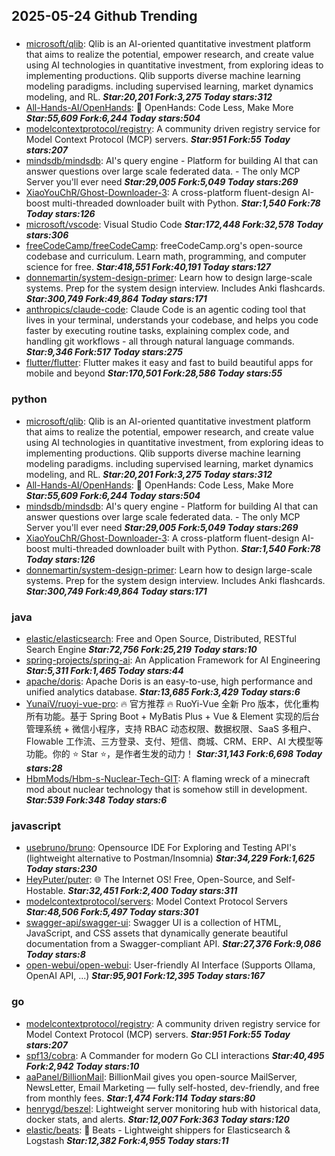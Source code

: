 ## 2025-05-24 Github Trending

### 
* [microsoft/qlib](https://github.com/microsoft/qlib): Qlib is an AI-oriented quantitative investment platform that aims to realize the potential, empower research, and create value using AI technologies in quantitative investment, from exploring ideas to implementing productions. Qlib supports diverse machine learning modeling paradigms. including supervised learning, market dynamics modeling, and RL. ***Star:20,201 Fork:3,275 Today stars:312***
* [All-Hands-AI/OpenHands](https://github.com/All-Hands-AI/OpenHands): 🙌 OpenHands: Code Less, Make More ***Star:55,609 Fork:6,244 Today stars:504***
* [modelcontextprotocol/registry](https://github.com/modelcontextprotocol/registry): A community driven registry service for Model Context Protocol (MCP) servers. ***Star:951 Fork:55 Today stars:207***
* [mindsdb/mindsdb](https://github.com/mindsdb/mindsdb): AI's query engine - Platform for building AI that can answer questions over large scale federated data. - The only MCP Server you'll ever need ***Star:29,005 Fork:5,049 Today stars:269***
* [XiaoYouChR/Ghost-Downloader-3](https://github.com/XiaoYouChR/Ghost-Downloader-3): A cross-platform fluent-design AI-boost multi-threaded downloader built with Python. ***Star:1,540 Fork:78 Today stars:126***
* [microsoft/vscode](https://github.com/microsoft/vscode): Visual Studio Code ***Star:172,448 Fork:32,578 Today stars:306***
* [freeCodeCamp/freeCodeCamp](https://github.com/freeCodeCamp/freeCodeCamp): freeCodeCamp.org's open-source codebase and curriculum. Learn math, programming, and computer science for free. ***Star:418,551 Fork:40,191 Today stars:127***
* [donnemartin/system-design-primer](https://github.com/donnemartin/system-design-primer): Learn how to design large-scale systems. Prep for the system design interview. Includes Anki flashcards. ***Star:300,749 Fork:49,864 Today stars:171***
* [anthropics/claude-code](https://github.com/anthropics/claude-code): Claude Code is an agentic coding tool that lives in your terminal, understands your codebase, and helps you code faster by executing routine tasks, explaining complex code, and handling git workflows - all through natural language commands. ***Star:9,346 Fork:517 Today stars:275***
* [flutter/flutter](https://github.com/flutter/flutter): Flutter makes it easy and fast to build beautiful apps for mobile and beyond ***Star:170,501 Fork:28,586 Today stars:55***

### python
* [microsoft/qlib](https://github.com/microsoft/qlib): Qlib is an AI-oriented quantitative investment platform that aims to realize the potential, empower research, and create value using AI technologies in quantitative investment, from exploring ideas to implementing productions. Qlib supports diverse machine learning modeling paradigms. including supervised learning, market dynamics modeling, and RL. ***Star:20,201 Fork:3,275 Today stars:312***
* [All-Hands-AI/OpenHands](https://github.com/All-Hands-AI/OpenHands): 🙌 OpenHands: Code Less, Make More ***Star:55,609 Fork:6,244 Today stars:504***
* [mindsdb/mindsdb](https://github.com/mindsdb/mindsdb): AI's query engine - Platform for building AI that can answer questions over large scale federated data. - The only MCP Server you'll ever need ***Star:29,005 Fork:5,049 Today stars:269***
* [XiaoYouChR/Ghost-Downloader-3](https://github.com/XiaoYouChR/Ghost-Downloader-3): A cross-platform fluent-design AI-boost multi-threaded downloader built with Python. ***Star:1,540 Fork:78 Today stars:126***
* [donnemartin/system-design-primer](https://github.com/donnemartin/system-design-primer): Learn how to design large-scale systems. Prep for the system design interview. Includes Anki flashcards. ***Star:300,749 Fork:49,864 Today stars:171***

### java
* [elastic/elasticsearch](https://github.com/elastic/elasticsearch): Free and Open Source, Distributed, RESTful Search Engine ***Star:72,756 Fork:25,219 Today stars:10***
* [spring-projects/spring-ai](https://github.com/spring-projects/spring-ai): An Application Framework for AI Engineering ***Star:5,311 Fork:1,465 Today stars:44***
* [apache/doris](https://github.com/apache/doris): Apache Doris is an easy-to-use, high performance and unified analytics database. ***Star:13,685 Fork:3,429 Today stars:6***
* [YunaiV/ruoyi-vue-pro](https://github.com/YunaiV/ruoyi-vue-pro): 🔥 官方推荐 🔥 RuoYi-Vue 全新 Pro 版本，优化重构所有功能。基于 Spring Boot + MyBatis Plus + Vue & Element 实现的后台管理系统 + 微信小程序，支持 RBAC 动态权限、数据权限、SaaS 多租户、Flowable 工作流、三方登录、支付、短信、商城、CRM、ERP、AI 大模型等功能。你的 ⭐️ Star ⭐️，是作者生发的动力！ ***Star:31,143 Fork:6,698 Today stars:28***
* [HbmMods/Hbm-s-Nuclear-Tech-GIT](https://github.com/HbmMods/Hbm-s-Nuclear-Tech-GIT): A flaming wreck of a minecraft mod about nuclear technology that is somehow still in development. ***Star:539 Fork:348 Today stars:6***

### javascript
* [usebruno/bruno](https://github.com/usebruno/bruno): Opensource IDE For Exploring and Testing API's (lightweight alternative to Postman/Insomnia) ***Star:34,229 Fork:1,625 Today stars:230***
* [HeyPuter/puter](https://github.com/HeyPuter/puter): 🌐 The Internet OS! Free, Open-Source, and Self-Hostable. ***Star:32,451 Fork:2,400 Today stars:311***
* [modelcontextprotocol/servers](https://github.com/modelcontextprotocol/servers): Model Context Protocol Servers ***Star:48,506 Fork:5,497 Today stars:301***
* [swagger-api/swagger-ui](https://github.com/swagger-api/swagger-ui): Swagger UI is a collection of HTML, JavaScript, and CSS assets that dynamically generate beautiful documentation from a Swagger-compliant API. ***Star:27,376 Fork:9,086 Today stars:8***
* [open-webui/open-webui](https://github.com/open-webui/open-webui): User-friendly AI Interface (Supports Ollama, OpenAI API, ...) ***Star:95,901 Fork:12,395 Today stars:167***

### go
* [modelcontextprotocol/registry](https://github.com/modelcontextprotocol/registry): A community driven registry service for Model Context Protocol (MCP) servers. ***Star:951 Fork:55 Today stars:207***
* [spf13/cobra](https://github.com/spf13/cobra): A Commander for modern Go CLI interactions ***Star:40,495 Fork:2,942 Today stars:10***
* [aaPanel/BillionMail](https://github.com/aaPanel/BillionMail): BillionMail gives you open-source MailServer, NewsLetter, Email Marketing — fully self-hosted, dev-friendly, and free from monthly fees. ***Star:1,474 Fork:114 Today stars:80***
* [henrygd/beszel](https://github.com/henrygd/beszel): Lightweight server monitoring hub with historical data, docker stats, and alerts. ***Star:12,007 Fork:363 Today stars:120***
* [elastic/beats](https://github.com/elastic/beats): 🐠 Beats - Lightweight shippers for Elasticsearch & Logstash ***Star:12,382 Fork:4,955 Today stars:11***
